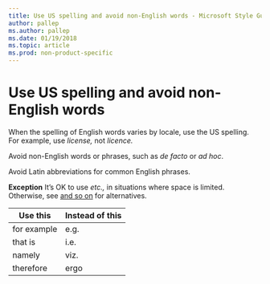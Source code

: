 ```yaml
---
title: Use US spelling and avoid non-English words - Microsoft Style Guide
author: pallep
ms.author: pallep
ms.date: 01/19/2018
ms.topic: article
ms.prod: non-product-specific
---
```


# Use US spelling and avoid non-English words

When the spelling of English words varies by locale, use the US spelling. For example, use *license,* not *licence.*

Avoid non-English words or phrases, such as *de facto* or *ad hoc*. 

Avoid Latin abbreviations for common English phrases. 

**Exception** It’s OK to use *etc.,* in situations where space is limited. Otherwise, see [and so on](~/a-z-word-list-term-collections/a/and-so-on.md) for alternatives.


| **Use this** | **Instead of this** |
|--------------|---------------------|
| for example  |        e.g.         |
|   that is    |        i.e.         |
|    namely    |        viz.         |
|  therefore   |        ergo         |

